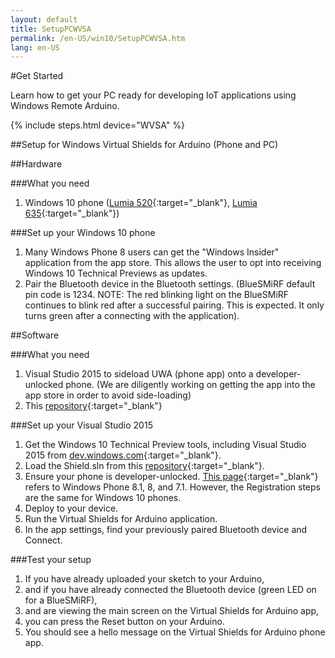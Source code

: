 ```yaml
---
layout: default
title: SetupPCWVSA
permalink: /en-US/win10/SetupPCWVSA.htm
lang: en-US
---
```


#Get Started

Learn how to get your PC ready for developing IoT applications using Windows Remote Arduino.

{% include steps.html device="WVSA" %}

##Setup for Windows Virtual Shields for Arduino (Phone and PC)

##Hardware

###What you need
 1. Windows 10 phone ([Lumia 520](http://www.microsoft.com/en-us/mobile/phone/lumia520/){:target="_blank"}, [Lumia 635](http://www.microsoft.com/en-us/mobile/phone/lumia635/){:target="_blank"})

###Set up your Windows 10 phone
 1. Many Windows Phone 8 users can get the "Windows Insider" application from the app store. This allows the user to opt into receiving Windows 10 Technical Previews as updates.
 2. Pair the Bluetooth device in the Bluetooth settings. (BlueSMiRF default pin code is 1234. NOTE: The red blinking light on the BlueSMiRF continues to blink red after a successful pairing. This is expected. It only turns green after a connecting with the application).

##Software

###What you need
 1. Visual Studio 2015 to sideload UWA (phone app) onto a developer-unlocked phone.
 (We are diligently working on getting the app into the app store in order to avoid side-loading)
 2. This [repository](https://github.com/ms-iot/virtual-shields-universal){:target="_blank"}

###Set up your Visual Studio 2015
 1. Get the Windows 10 Technical Preview tools, including Visual Studio 2015 from [dev.windows.com](https://dev.windows.com/en-us/windows-10-developer-preview-tools){:target="_blank"}.
 2. Load the Shield.sln from this [repository](https://github.com/ms-iot/virtual-shields-universal){:target="_blank"}.
 3. Ensure your phone is developer-unlocked. [This page](https://msdn.microsoft.com/en-us/library/windows/apps/dn614128.aspx){:target="_blank"} refers to Windows Phone 8.1, 8, and 7.1. However, the Registration steps are the same for Windows 10 phones.
 4. Deploy to your device.
 5. Run the Virtual Shields for Arduino application.
 6. In the app settings, find your previously paired Bluetooth device and Connect.

###Test your setup
 1. If you have already uploaded your sketch to your Arduino,
 2. and if you have already connected the Bluetooth device (green LED on for a BlueSMiRF),
 3. and are viewing the main screen on the Virtual Shields for Arduino app,
 4. you can press the Reset button on your Arduino.
 5. You should see a hello message on the Virtual Shields for Arduino phone app.
